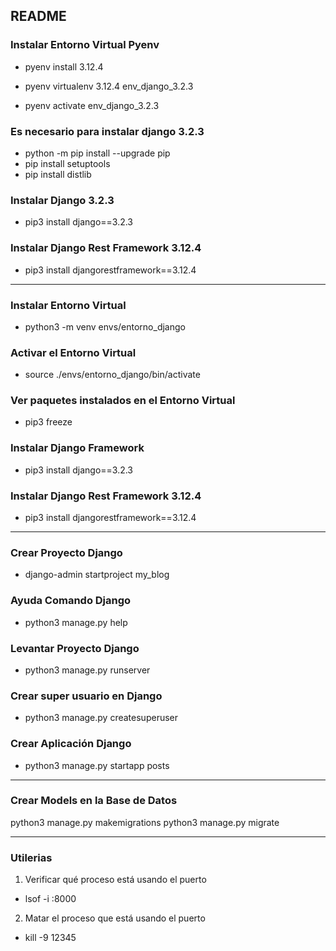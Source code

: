 ## README


### Instalar Entorno Virtual Pyenv
* pyenv install 3.12.4

* pyenv virtualenv 3.12.4 env_django_3.2.3

* pyenv activate env_django_3.2.3

### Es necesario para instalar django 3.2.3
* python -m pip install --upgrade pip
* pip install setuptools
* pip install distlib

### Instalar Django 3.2.3
* pip3 install django==3.2.3

### Instalar Django Rest Framework 3.12.4
* pip3 install djangorestframework==3.12.4

------------------------------------------------------------


### Instalar Entorno Virtual
* python3 -m venv envs/entorno_django

### Activar el Entorno Virtual
* source ./envs/entorno_django/bin/activate

### Ver paquetes instalados en el Entorno Virtual
* pip3 freeze

### Instalar Django Framework
* pip3 install django==3.2.3

### Instalar Django Rest Framework 3.12.4
* pip3 install djangorestframework==3.12.4

------------------------------------------------------------

### Crear Proyecto Django
* django-admin startproject my_blog

### Ayuda Comando Django
* python3 manage.py help

### Levantar Proyecto Django
* python3 manage.py runserver

### Crear super usuario en Django
* python3 manage.py createsuperuser

### Crear Aplicación Django
* python3 manage.py startapp posts

------------------------------------------------------------

### Crear Models en la Base de Datos
python3 manage.py makemigrations
python3 manage.py migrate


------------------------------------------------------------

### Utilerias
1. Verificar qué proceso está usando el puerto
* lsof -i :8000

2. Matar el proceso que está usando el puerto
* kill -9 12345


